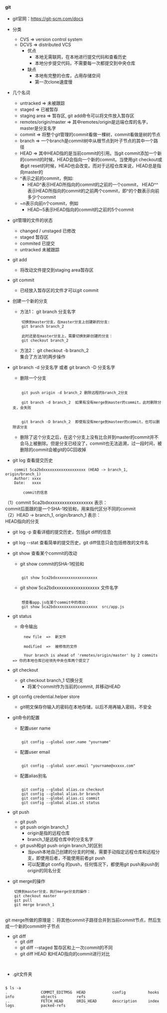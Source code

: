 #### git
* git官网：https://git-scm.com/docs

* 分类
    * CVS => version control system 
    * DCVS => distributed VCS
        * 优点
            * 本地无需联网，在本地进行提交代码和查看历史
            * 本地分步提交代码，不需要每一次都提交到中央仓库
        * 缺点
            * 本地有完整的仓库，占用存储空间
            * 第一次clone速度慢
* 几个名词
    * untracked => 未被跟踪
    * staged => 已被暂存
    * staging area => 暂存区,  git add命令可以将文件放入暂存区
    * remotes/origin/master => 其中remotes/origin是远端仓库的名字， master是分支名字
    * commit => 将整个git管理的commit看做一棵树，commit看做是树的节点
    * branch => 一个branch是commit树中从根节点到叶子节点的其中一个路径
    * HEAD => 其中HEAD指的是当前commit的引用。当git commit添加一个新的commit的时候，HEAD会指向一个新的commit。当使用git checkout或者git reset的时候，HEAD也会改变。而对于远程仓库来说，HEAD总是指向master的
    * ^表示之前的commit，例如:
        * HEAD^表示HEAD所指向的commit的之前的一个commit， HEAD^^表示HEAD所指向的commit的之前两个commit，即^的个数表示向前多少个commit
    * ~n表示向前n个commit，例如
        * HEAD~5表示HEAD指向的commit的之前的5个commit


* git管理的文件的状态
    * changed / unstaged 已修改
    * staged             暂存区
    * commited           已提交
    * untracked          未被跟踪

* git add 
    * 将改动文件提交到staging area暂存区

* git commit
    * 已经放入暂存区的文件才可以git commit

* 创建一个新的分支  
    * 方法1： git branch 分支名字
    ```
        切换到master分支，在master分支上创建新的分支:
        git branch branch_2

        此时还是在master分支上，需要切换到新创建的分支：
        git checkout branch_2
    ```

    * 方法2： git checkout -b branch_2 <br/>
             集合了方法1的两步操作

* git branch -d 分支名字 或者 git branch -D 分支名字
    * 删除一个分支
    ```

        git push origin -d branch_2 删除远程的branch_2分支

        git branch -d branch_2  如果有没有merge到master的commit，此时删除分支，会失败


        git branch -D branch_2  即使有没有merge到masteer的commit，也可以删除该分支

    ```


    * 删除了这个分支之后，在这个分支上没有比合并到master的commit并不会马上被删除。但是分支已经没了，commit也无法追溯，过一段时间，被删除的commit会被git的GC回收掉

* git log  查看提交历史
```
    commit 5ca2bdxxxxxxxxxxxxxxxxxxx (HEAD -> branch_1, origin/branch_1)
    Author: xxxx
    Date:   xxxx

        commit的信息
```
（1）commit 5ca2bdxxxxxxxxxxxxxxxxxxx 表示：<br/>
commit后面跟的是一个SHA-1校验和，用来指代区分不同的commit
<br/>
（2）HEAD -> branch_1, origin/branch_1 表示：<br/>
HEAD指向的分支
<br/>

* git log -p  查看详细的提交历史，包括git diff的信息

* git log --stat  查看简单的提交历史，git diff信息只会包括修改的文件名

* git show 查看某个commit的改动
    * git show commit的SHA-1校验和

    ```

        git show 5ca2bdxxxxxxxxxxxxxxxxxxx

    ```

    * git show 5ca2bdxxxxxxxxxxxxxxxxxxx 文件名字
    ```

        想查看app.js在某个commit中的改动：
        git show 5ca2bdxxxxxxxxxxxxxxxxxxx  src/app.js 

    ```

* git status
    * 命令输出
    ```
         new file  =>  新文件

         modified  =>  被修改的文件

         Your branch is ahead of 'remotes/origin/master' by 2 commits  => 你的本地仓库已经领先中央仓库两个提交了
    ```
    
* git checkout
    * git checkout branch_1   切换分支
        * 将某个commit作为当前的commit, 并移动HEAD

* git config credential.helper store
    * git明文保存你输入的密码在本地存储，以后不用再输入密码，不安全


* git命令的配置
    * 配置user name
    ```

        git config --global user.name "yourname"

    ```
    * 配置user email
    ```

        git config --global user.email "yourname@xxxxx.com"

    ```
    * 配置alias别名
    ```

        git config --global alias.co checkout
        git config --global alias.br branch
        git config --global alias.ci commit
        git config --global alias.st status

    ```
* git push
    * git push
    * git push origin branch_1  
        * origin是指的远程仓库
        * branch_1是远程仓库中的分支名字
    * git push和git push origin branch_1的区别
        * 当push本地自己创建的分支的时候，需要手动指定远程仓库和远程分支，即使用后者，不能使用前者git push
        * 可以配置git config 的push，任何情况下，都使用git push来push到origin的同名分支

* git merge的操作
```
    切换到master分支，执行merge分支的操作：
    git checkout master
    git pull
    git merge branch_1

```
<br/>
git merge所做的原理是： 将其他commit子路径合并到当前commit节点，然后生成一个新的commit叶子节点

    
* git diff
    * git diff
    * git diff --staged  暂存区和上一次commit的不同
    * git diff HEAD  和HEAD指向的commit进行对比

<br/>

* \.git文件夹

```

$ ls -a
.               COMMIT_EDITMSG  HEAD            config          hooks           info            objects         refs
..              FETCH_HEAD      ORIG_HEAD       description     index           logs            packed-refs

```


